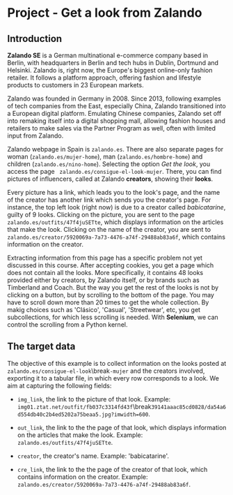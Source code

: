 # Project - Get a look from Zalando

## Introduction

**Zalando SE** is a German multinational e-commerce company based in Berlin, with headquarters in Berlin and tech hubs in Dublin, Dortmund and Helsinki. Zalando is, right now, the Europe's biggest online-only fashion retailer. It follows a platform approach, offering fashion and lifestyle products to customers in 23 European markets. 

Zalando was founded in Germany in 2008. Since 2013, following examples of tech companies from the East, especially China, Zalando transitioned into a European digital platform. Emulating Chinese companies, Zalando set off into remaking itself into a digital shopping mall, allowing fashion houses and retailers to make sales via the Partner Program as well, often with limited input from Zalando. 

Zalando webpage in Spain is `zalando.es`. There are also separate pages for woman (`zalando.es/mujer-home`), man (`zalando.es/hombre-home`) and children (`zalando.es/nino-home`). Selecting the option *Get the look*, you access the page ` zalando.es/consigue-el-look-mujer`. There, you can find pictures of influencers, called at Zalando **creators**, showing their **looks**. 

Every picture has a link, which leads you to the look's page, and the name of the creator has another link which sends you the creator's page. For instance, the top left look (right now) is due to a creator called *babicatarine*, guilty of 9 looks. Clicking on the picture, you are sent to the page `zalando.es/outfits/47f4juSETte`, which displays information on the articles that make the look. Clicking on the name of the creator, you are sent to `zalando.es/creator/5920069a-7a73-4476-a74f-29488ab83a6f`, which contains information on the creator.

Extracting information from this page has a specific problem not yet discussed in this course. After accepting cookies, you get a page which does not contain all the looks. More specifically, it contains 48 looks provided either by creators, by Zalando itself, or by brands such as Timberland and Coach. But the way you get the rest of the looks is not by clicking on a button, but by scrolling to the bottom of the page. You may have to scroll down more than 20 times to get the whole collection. By makig choices such as 'Clásico', 'Casual', 'Streetwear', etc, you get subcollections, for which less scrolling is needed. With **Selenium**, we can control the scrolling from a Python kernel.

## The target data

The objective of this example is to collect information on the looks posted at `zalando.es/consigue-el-look`\break`-mujer` and the creators involved, exporting it to a tabular file, in which every row corresponds to a look. We aim at capturing the following fields:

* `img_link`, the link to the picture of that look. Example: `img01.ztat.net/outfit/fb037c3314fd43f`\break`39141aaac85cd0828/da54a6d554db40c2b4ed5202a75beaa5.jpg?imwidth=600`.

* `out_link`, the link to the the page of that look, which displays information on the articles that make the look. Example: `zalando.es/outfits/47f4juSETte`.

* `creator`, the creator's name. Example: 'babicatarine'.

* `cre_link`, the link to the the page of the creator of that look, which contains information on the creator. Example: `zalando.es/creator/5920069a-7a73-4476-a74f-29488ab83a6f`.
